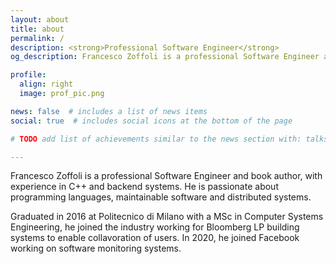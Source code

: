 ```yaml
---
layout: about
title: about
permalink: /
description: <strong>Professional Software Engineer</strong>
og_description: Francesco Zoffoli is a professional Software Engineer and book author, with experience in C++ and backend systems.

profile:
  align: right
  image: prof_pic.png

news: false  # includes a list of news items
social: true  # includes social icons at the bottom of the page

# TODO add list of achievements similar to the news section with: talks, employment, graduation, etc..

---
```


Francesco Zoffoli is a professional Software Engineer and book author, with experience in C++ and backend systems.
He is passionate about programming languages, maintainable software and distributed systems.

Graduated in 2016 at Politecnico di Milano with a MSc in Computer Systems Engineering, he joined the industry working for Bloomberg LP building systems to enable collavoration of users.
In 2020, he joined Facebook working on software monitoring systems.
